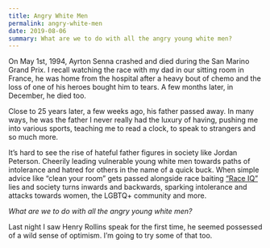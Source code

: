 ```yaml
---
title: Angry White Men
permalink: angry-white-men
date: 2019-08-06
summary: What are we to do with all the angry young white men?
---
```


On May 1st, 1994, Ayrton Senna crashed and died during the San Marino Grand Prix. I recall watching the race with my dad in our sitting room in France, he was home from the hospital after a heavy bout of chemo and the loss of one of his heroes bought him to tears. A few months later, in December, he died too.

Close to 25 years later, a few weeks ago, his father passed away. In many ways, he was the father I never really had the luxury of having, pushing me into various sports, teaching me to read a clock, to speak to strangers and so much more.

It’s hard to see the rise of hateful father figures in society like Jordan Peterson. Cheerily leading vulnerable young white men towards paths of intolerance and hatred for others in the name of a quick buck. When simple advice like “clean your room” gets passed alongside race baiting [“Race IQ”](https://www.theguardian.com/news/2018/mar/02/the-unwelcome-revival-of-race-science) lies and society turns inwards and backwards, sparking intolerance and attacks towards women, the LGBTQ+ community and more.

_What are we to do with all the angry young white men?_

Last night I saw Henry Rollins speak for the first time, he seemed possessed of a wild sense of optimism. I’m going to try some of that too.